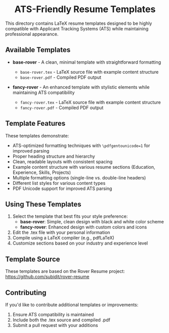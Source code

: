 <h1 align="center">ATS-Friendly Resume Templates</h1>

This directory contains LaTeX resume templates designed to be highly compatible with Applicant Tracking Systems (ATS) while maintaining professional appearance.

## Available Templates

- **base-rover** - A clean, minimal template with straightforward formatting
  - `base-rover.tex` - LaTeX source file with example content structure
  - `base-rover.pdf` - Compiled PDF output

- **fancy-rover** - An enhanced template with stylistic elements while maintaining ATS compatibility
  - `fancy-rover.tex` - LaTeX source file with example content structure
  - `fancy-rover.pdf` - Compiled PDF output

## Template Features

These templates demonstrate:
- ATS-optimized formatting techniques with `\pdfgentounicode=1` for improved parsing
- Proper heading structure and hierarchy
- Clean, readable layouts with consistent spacing
- Example content structure with various resume sections (Education, Experience, Skills, Projects)
- Multiple formatting options (single-line vs. double-line headers)
- Different list styles for various content types
- PDF Unicode support for improved ATS parsing

## Using These Templates

1. Select the template that best fits your style preference:
   - **base-rover**: Simple, clean design with black and white color scheme
   - **fancy-rover**: Enhanced design with custom colors and icons
2. Edit the .tex file with your personal information
3. Compile using a LaTeX compiler (e.g., pdfLaTeX)
4. Customize sections based on your industry and experience level

## Template Source

These templates are based on the Rover Resume project: https://github.com/subidit/rover-resume

## Contributing

If you'd like to contribute additional templates or improvements:
1. Ensure ATS compatibility is maintained
2. Include both the .tex source and compiled .pdf
3. Submit a pull request with your additions 